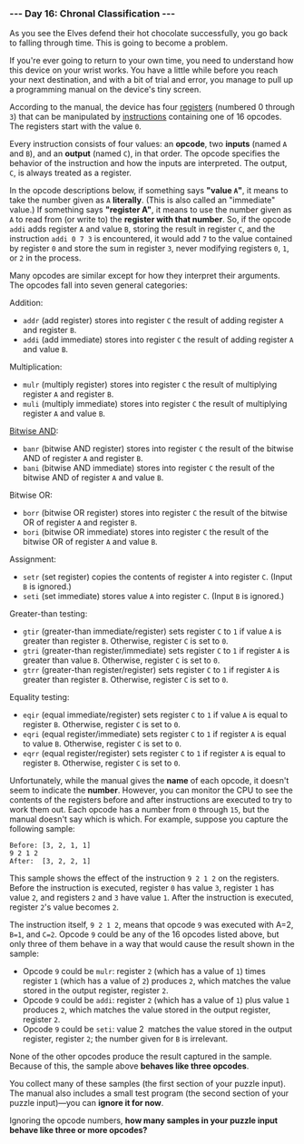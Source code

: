 ### --- Day 16: Chronal Classification ---

As you see the Elves defend their hot chocolate successfully, you go back
to falling through time. This is going to become a problem.

If you're ever going to return to your own time, you need to understand how
this device on your wrist works. You have a little while before you reach
your next destination, and with a bit of trial and error, you manage to
pull up a programming manual on the device's tiny screen.

According to the manual, the device has four [registers](https://en.wikipedia.org/wiki/Hardware_register) (numbered 0 through
`3`) that can be manipulated by [instructions](https://en.wikipedia.org/wiki/Instruction_set_architecture#Instructions) containing one of 16 opcodes.
The registers start with the value `0`.

Every instruction consists of four values: an **opcode**, two **inputs** (named `A`
and `B`), and an **output** (named `C`), in that order. The opcode specifies the
behavior of the instruction and how the inputs are interpreted. The output,
`C`, is always treated as a register.

In the opcode descriptions below, if something says **"value `A`"**, it means to
take the number given as `A` **literally**. (This is also called an "immediate"
value.) If something says **"register A"**, it means to use the number given as
`A` to read from (or write to) the **register with that number**. So, if the
opcode `addi` adds register `A` and value `B`, storing the result in register `C`,
and the instruction `addi 0 7 3` is encountered, it would add `7` to the value
contained by register `0` and store the sum in register `3`, never modifying
registers `0`, `1`, or `2` in the process.

Many opcodes are similar except for how they interpret their arguments. The
opcodes fall into seven general categories:

Addition:

- `addr` (add register) stores into register `C` the result of adding
register `A` and register `B`.
- `addi` (add immediate) stores into register `C` the result of adding
register `A` and value `B`.

Multiplication:

- `mulr` (multiply register) stores into register `C` the result of
multiplying register `A` and register `B`.
- `muli` (multiply immediate) stores into register `C` the result of
multiplying register `A` and value `B`.

[Bitwise AND](https://en.wikipedia.org/wiki/Bitwise_AND):

- `banr` (bitwise AND register) stores into register `C` the result of the
bitwise AND of register `A` and register `B`.
- `bani` (bitwise AND immediate) stores into register `C` the result of the
bitwise AND of register `A` and value `B`.

Bitwise OR:

- `borr` (bitwise OR register) stores into register `C` the result of the
bitwise OR of register `A` and register `B`.
- `bori` (bitwise OR immediate) stores into register `C` the result of the
bitwise OR of register `A` and value `B`.

Assignment:

- `setr` (set register) copies the contents of register `A` into register `C`.
(Input `B` is ignored.)
- `seti` (set immediate) stores value `A` into register `C`. (Input `B` is
ignored.)

Greater-than testing:

- `gtir` (greater-than immediate/register) sets register `C` to `1` if value `A`
is greater than register `B`. Otherwise, register `C` is set to `0`.
- `gtri` (greater-than register/immediate) sets register `C` to `1` if
register `A` is greater than value `B`. Otherwise, register `C` is set to `0`.
- `gtrr` (greater-than register/register) sets register `C` to `1` if register
`A` is greater than register `B`. Otherwise, register `C` is set to `0`.

Equality testing:

- `eqir` (equal immediate/register) sets register `C` to `1` if value `A` is
equal to register `B`. Otherwise, register `C` is set to `0`.
- `eqri` (equal register/immediate) sets register `C` to `1` if register `A` is
equal to value `B`. Otherwise, register `C` is set to `0`.
- `eqrr` (equal register/register) sets register `C` to `1` if register `A` is
equal to register `B`. Otherwise, register `C` is set to `0`.

Unfortunately, while the manual gives the **name** of each opcode, it doesn't
seem to indicate the **number**. However, you can monitor the CPU to see the
contents of the registers before and after instructions are executed to try
to work them out. Each opcode has a number from `0` through `15`, but the
manual doesn't say which is which. For example, suppose you capture the
following sample:
```
Before: [3, 2, 1, 1]
9 2 1 2
After:  [3, 2, 2, 1]
```
This sample shows the effect of the instruction `9 2 1 2` on the registers.
Before the instruction is executed, register `0` has value `3`, register `1` has
value `2`, and registers `2` and `3` have value `1`. After the instruction is
executed, register `2`'s value becomes `2`.

The instruction itself, `9 2 1 2`, means that opcode `9` was executed with A=2,
`B=1`, and `C=2`. Opcode `9` could be any of the 16 opcodes listed above, but
only three of them behave in a way that would cause the result shown in the
sample:

- Opcode `9` could be `mulr`: register `2` (which has a value of `1`) times
register `1` (which has a value of `2`) produces `2`, which matches the
value stored in the output register, register `2`.
- Opcode `9` could be `addi`: register `2` (which has a value of `1`) plus value
`1` produces `2`, which matches the value stored in the output register,
register `2`.
- Opcode `9` could be `seti`: value 2` `matches the value stored in the output
register, register `2`; the number given for `B` is irrelevant.

None of the other opcodes produce the result captured in the sample.
Because of this, the sample above **behaves like three opcodes**.

You collect many of these samples (the first section of your puzzle input).
The manual also includes a small test program (the second section of your
puzzle input)—you can **ignore it for now**.

Ignoring the opcode numbers, **how many samples in your puzzle input behave
like three or more opcodes?**
